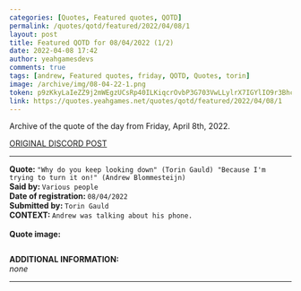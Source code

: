 ```yaml
---
categories: [Quotes, Featured quotes, QOTD]
permalink: /quotes/qotd/featured/2022/04/08/1
layout: post
title: Featured QOTD for 08/04/2022 (1/2)
date: 2022-04-08 17:42
author: yeahgamesdevs
comments: true
tags: [andrew, Featured quotes, friday, QOTD, Quotes, torin]
image: /archive/img/08-04-22-1.png
token: p9zKkyLaIeZZ9j2mWEgzUCsRp40ILKiqcrOvbP3G703VwLLylrX7IGYlIO9r3Bhcl4Efy6OJ15asj7OukVjuT2G2IrWJXrpJ9PcsM3aCqoZeFvMaH5NxiV3yz0GOQYBFd9ni1rK8mmHh
link: https://quotes.yeahgames.net/quotes/qotd/featured/2022/04/08/1
---
```

<!-- wp:paragraph -->
<p>Archive of the quote of the day from Friday, April 8th, 2022. </p>
<!-- /wp:paragraph -->

<!-- wp:buttons {"layout":{"type":"flex","justifyContent":"left"}} -->
<div class="wp-block-buttons"><!-- wp:button {"textColor":"vivid-cyan-blue","align":"center","style":{"border":{"radius":"18px"}},"className":"is-style-fill"} -->
<div class="wp-block-button aligncenter is-style-fill"><a class="wp-block-button__link has-vivid-cyan-blue-color has-text-color" href="https://discord.com/channels/887052880782176266/958100064079839303/962169095627894834" style="border-radius:18px;">ORIGINAL DISCORD POST</a></div>
<!-- /wp:button --></div>
<!-- /wp:buttons -->

<!-- wp:separator {"align":"center","className":"is-style-wide"} -->
<hr class="wp-block-separator aligncenter has-alpha-channel-opacity is-style-wide" />
<!-- /wp:separator -->

<!-- wp:paragraph -->
<p><strong>Quote: </strong><code>"Why do you keep looking down" (Torin Gauld) "Because I'm trying to turn it on!" (Andrew Blommesteijn)</code><br><strong>Said by: </strong><code>Various people</code><br><strong>Date of registration: </strong><code>08/04/2022</code> <br><strong>Submitted by: </strong><code>Torin Gauld</code><br><strong>CONTEXT: </strong><code>Andrew was talking about his phone.</code><br><br><strong>Quote image:</strong></p>
<!-- /wp:paragraph -->

<!-- wp:image {"sizeSlug":"large","linkDestination":"none"} -->
<figure class="wp-block-image size-large"><img src="/archive/img/08-04-22-2.png" alt="" /></figure>
<!-- /wp:image -->

<!-- wp:paragraph -->
<p><strong>ADDITIONAL INFORMATION:</strong><br><em>none</em></p>
<!-- /wp:paragraph -->

<!-- wp:separator {"className":"is-style-wide"} -->
<hr class="wp-block-separator has-alpha-channel-opacity is-style-wide" />
<!-- /wp:separator -->
